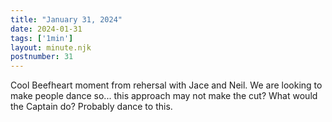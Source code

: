 ```yaml
---
title: "January 31, 2024"
date: 2024-01-31
tags: ['1min']
layout: minute.njk
postnumber: 31
---
```



Cool Beefheart moment from rehersal with Jace and Neil. We are looking to make people dance so... this approach may not make the cut? What would the Captain do? Probably dance to this. 




